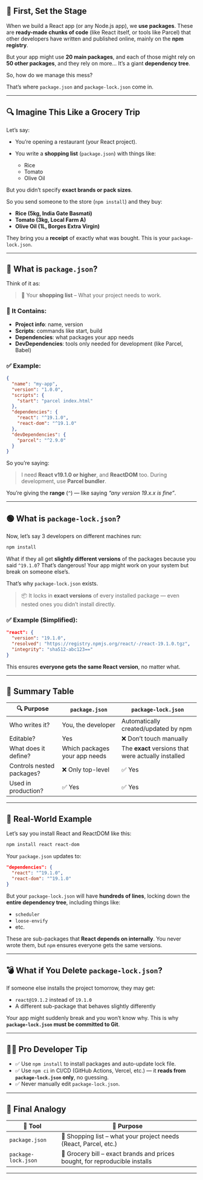 
## 🧠 First, Set the Stage

When we build a React app (or any Node.js app), we **use packages**. These are **ready-made chunks of code** (like React itself, or tools like Parcel) that other developers have written and published online, mainly on the **npm registry**.

But your app might use **20 main packages**, and each of those might rely on **50 other packages**, and they rely on more… It’s a giant **dependency tree**.

So, how do we manage this mess?

That’s where `package.json` and `package-lock.json` come in.

---

## 🔍 Imagine This Like a Grocery Trip

Let’s say:

* You’re opening a restaurant (your React project).
* You write a **shopping list** (`package.json`) with things like:

  * Rice
  * Tomato
  * Olive Oil

But you didn’t specify **exact brands or pack sizes**.

So you send someone to the store (`npm install`) and they buy:

* **Rice (5kg, India Gate Basmati)**
* **Tomato (3kg, Local Farm A)**
* **Olive Oil (1L, Borges Extra Virgin)**

They bring you a **receipt** of exactly what was bought. This is your `package-lock.json`.

---

## 🔵 What is `package.json`?

Think of it as:

> 🛒 Your **shopping list** – What your project needs to work.

### 📘 It Contains:

* **Project info**: name, version
* **Scripts**: commands like start, build
* **Dependencies**: what packages your app needs
* **DevDependencies**: tools only needed for development (like Parcel, Babel)

### ✅ Example:

```json
{
  "name": "my-app",
  "version": "1.0.0",
  "scripts": {
    "start": "parcel index.html"
  },
  "dependencies": {
    "react": "^19.1.0",
    "react-dom": "^19.1.0"
  },
  "devDependencies": {
    "parcel": "^2.9.0"
  }
}
```

So you’re saying:

> I need **React v19.1.0 or higher**, and **ReactDOM** too.
> During development, use **Parcel bundler**.

You’re giving the **range** (`^`) — like saying *“any version 19.x.x is fine”*.

---

## 🟢 What is `package-lock.json`?

Now, let’s say 3 developers on different machines run:

```bash
npm install
```

What if they all get **slightly different versions** of the packages because you said `^19.1.0`? That’s dangerous! Your app might work on your system but break on someone else’s.

That’s why `package-lock.json` exists.

> 📦 It locks in **exact versions** of every installed package — even nested ones you didn’t install directly.

### ✅ Example (Simplified):

```json
"react": {
  "version": "19.1.0",
  "resolved": "https://registry.npmjs.org/react/-/react-19.1.0.tgz",
  "integrity": "sha512-abc123=="
}
```

This ensures **everyone gets the same React version**, no matter what.

---

## 🔄 Summary Table

| 🔍 Purpose                | `package.json`                | `package-lock.json`                                 |
| ------------------------- | ----------------------------- | --------------------------------------------------- |
| Who writes it?            | You, the developer            | Automatically created/updated by npm                |
| Editable?                 | Yes                           | ❌ Don’t touch manually                              |
| What does it define?      | Which packages your app needs | The **exact** versions that were actually installed |
| Controls nested packages? | ❌ Only top-level              | ✅ Yes                                               |
| Used in production?       | ✅ Yes                         | ✅ Yes                                               |

---

## 📂 Real-World Example

Let’s say you install React and ReactDOM like this:

```bash
npm install react react-dom
```

Your `package.json` updates to:

```json
"dependencies": {
  "react": "^19.1.0",
  "react-dom": "^19.1.0"
}
```

But your `package-lock.json` will have **hundreds of lines**, locking down the **entire dependency tree**, including things like:

* `scheduler`
* `loose-envify`
* etc.

These are sub-packages that **React depends on internally**. You never wrote them, but `npm` ensures everyone gets the same versions.

---

## 💣 What if You Delete `package-lock.json`?

If someone else installs the project tomorrow, they may get:

* `react@19.1.2` instead of `19.1.0`
* A different sub-package that behaves slightly differently

Your app might suddenly break and you won’t know why.
This is why **`package-lock.json` must be committed to Git**.

---

## 👨‍💻 Pro Developer Tip

* ✅ Use `npm install` to install packages and auto-update lock file.
* ✅ Use `npm ci` in CI/CD (GitHub Actions, Vercel, etc.) — it **reads from `package-lock.json` only**, no guessing.
* ✅ Never manually edit `package-lock.json`.

---

## 🎯 Final Analogy

| 🔧 Tool             | 🎯 Purpose                                                                  |
| ------------------- | --------------------------------------------------------------------------- |
| `package.json`      | 🛒 Shopping list – what your project needs (React, Parcel, etc.)            |
| `package-lock.json` | 🧾 Grocery bill – exact brands and prices bought, for reproducible installs |

---
